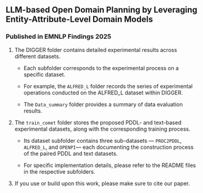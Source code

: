 ## LLM-based Open Domain Planning by Leveraging Entity-Attribute-Level Domain Models

### Published in EMNLP Findings 2025

1. The DIGGER folder contains detailed experimental results across different datasets.

    - Each subfolder corresponds to the experimental process on a specific dataset.

    - For example, the `ALFRED_L` folder records the series of experimental operations conducted on the ALFRED_L dataset within DIGGER.

    - The `Data_summary` folder provides a summary of data evaluation results.

2. The `train_comet` folder stores the proposed PDDL- and text-based experimental datasets, along with the corresponding training process.

   - Its dataset subfolder contains three sub-datasets — `PROC2PDDL`, `ALFRED_L`, and `OPENPI`— each documenting the construction process of the paired PDDL and text datasets.

   - For specific implementation details, please refer to the README files in the respective subfolders.

3. If you use or build upon this work, please make sure to cite our paper.